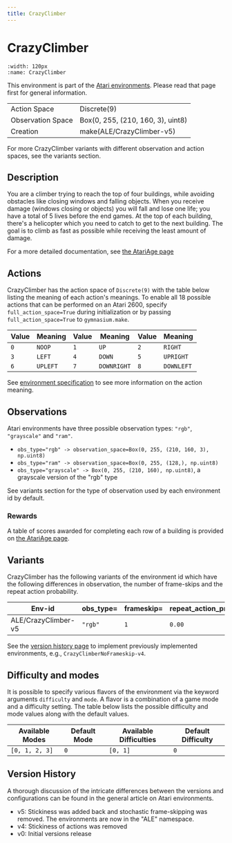 ```yaml
---
title: CrazyClimber
---
```


# CrazyClimber

```{figure} ../../_static/videos/environments/crazy_climber.gif
:width: 120px
:name: CrazyClimber
```

This environment is part of the <a href='..'>Atari environments</a>. Please read that page first for general information.

|                   |                                   |
|-------------------|-----------------------------------|
| Action Space      | Discrete(9)                       |
| Observation Space | Box(0, 255, (210, 160, 3), uint8) |
| Creation          | make(ALE/CrazyClimber-v5)         |

For more CrazyClimber variants with different observation and action spaces, see the variants section.

## Description

You are a climber trying to reach the top of four buildings, while avoiding obstacles like closing windows and falling objects. When you receive damage (windows closing or objects) you will fall and lose one life; you have a total of 5 lives before the end games. At the top of each building, there's a helicopter which you need to catch to get to the next building. The goal is to climb as fast as possible while receiving the least amount of damage.

For a more detailed documentation, see [the AtariAge page](https://atariage.com/manual_html_page.php?SoftwareLabelID=113)

## Actions

CrazyClimber has the action space of `Discrete(9)` with the table below listing the meaning of each action's meanings.
To enable all 18 possible actions that can be performed on an Atari 2600, specify `full_action_space=True` during
initialization or by passing `full_action_space=True` to `gymnasium.make`.

| Value   | Meaning   | Value   | Meaning     | Value   | Meaning    |
|---------|-----------|---------|-------------|---------|------------|
| `0`     | `NOOP`    | `1`     | `UP`        | `2`     | `RIGHT`    |
| `3`     | `LEFT`    | `4`     | `DOWN`      | `5`     | `UPRIGHT`  |
| `6`     | `UPLEFT`  | `7`     | `DOWNRIGHT` | `8`     | `DOWNLEFT` |

See [environment specification](../env-spec) to see more information on the action meaning.

## Observations

Atari environments have three possible observation types: `"rgb"`, `"grayscale"` and `"ram"`.

- `obs_type="rgb" -> observation_space=Box(0, 255, (210, 160, 3), np.uint8)`
- `obs_type="ram" -> observation_space=Box(0, 255, (128,), np.uint8)`
- `obs_type="grayscale" -> Box(0, 255, (210, 160), np.uint8)`, a grayscale version of the "rgb" type

See variants section for the type of observation used by each environment id by default.

### Rewards

A table of scores awarded for completing each row of a building is provided on [the AtariAge page](https://atariage.com/manual_html_page.php?SoftwareLabelID=113).

## Variants

CrazyClimber has the following variants of the environment id which have the following differences in observation,
the number of frame-skips and the repeat action probability.

| Env-id              | obs_type=   | frameskip=   | repeat_action_probability=   |
|---------------------|-------------|--------------|------------------------------|
| ALE/CrazyClimber-v5 | `"rgb"`     | `1`          | `0.00`                       |

See the [version history page](https://ale.farama.org/environments/#version-history-and-naming-schemes) to implement previously implemented environments, e.g., `CrazyClimberNoFrameskip-v4`.

## Difficulty and modes

It is possible to specify various flavors of the environment via the keyword arguments `difficulty` and `mode`.
A flavor is a combination of a game mode and a difficulty setting. The table below lists the possible difficulty and mode values
along with the default values.

| Available Modes   | Default Mode   | Available Difficulties   | Default Difficulty   |
|-------------------|----------------|--------------------------|----------------------|
| `[0, 1, 2, 3]`    | `0`            | `[0, 1]`                 | `0`                  |

## Version History

A thorough discussion of the intricate differences between the versions and configurations can be found in the general article on Atari environments.

* v5: Stickiness was added back and stochastic frame-skipping was removed. The environments are now in the "ALE" namespace.
* v4: Stickiness of actions was removed
* v0: Initial versions release
